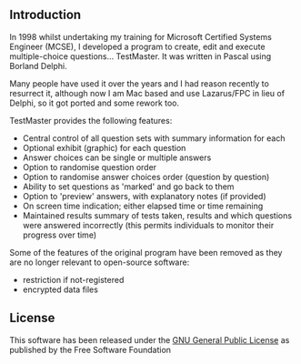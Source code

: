 ## Introduction

In 1998 whilst undertaking my training for Microsoft Certified Systems Engineer (MCSE), I developed a program to create, edit and execute multiple-choice questions… TestMaster. It was written in Pascal using Borland Delphi.

Many people have used it over the years and I had reason recently to resurrect it, although now I am Mac based and use Lazarus/FPC in lieu of Delphi, so it got ported and some rework too.

TestMaster provides the following features:

- Central control of all question sets with summary information for each
- Optional exhibit (graphic) for each question
- Answer choices can be single or multiple answers
- Option to randomise question order
- Option to randomise answer choices order (question by question)
- Ability to set questions as 'marked' and go back to them
- Option to 'preview' answers, with explanatory notes (if provided)
- On screen time indication; either elapsed time or time remaining
- Maintained results summary of tests taken, results and which questions were answered incorrectly (this permits individuals to monitor their progress over time)

Some of the features of the original program have been removed as they are no longer relevant to open-source software:

- restriction if not-registered
- encrypted data files

## License

This software has been released under the [GNU General Public License](https://www.gnu.org/licenses/) as published by the Free Software Foundation
